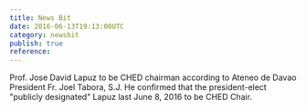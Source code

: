 ```yaml
---
title: News Bit
date: 2016-06-13T19:13:00UTC
category: newsbit
publish: true
reference:
---
```


Prof. Jose David Lapuz to be CHED chairman according to Ateneo de Davao President Fr. Joel Tabora, S.J.
He confirmed that the president-elect "publicly designated" Lapuz last June 8, 2016 to be CHED Chair.